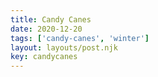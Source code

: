 ```yaml
---
title: Candy Canes
date: 2020-12-20
tags: ['candy-canes', 'winter']
layout: layouts/post.njk
key: candycanes
---
```


